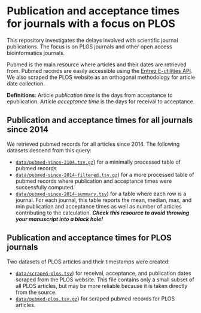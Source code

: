 # Publication and acceptance times for journals with a focus on PLOS

This repository investigates the delays involved with scientific journal publications. The focus is on PLOS journals and other open access bioinformatics journals.

Pubmed is the main resource where articles and their dates are retrieved from. Pubmed records are easily accessible using the [Entrez E-utilities API](http://www.ncbi.nlm.nih.gov/books/NBK25500/). We also scraped the PLOS website as an orthogonal methodology for article date collection.

**Definitions**: Article *publication time* is the days from acceptance to epublication. Article *acceptance time* is the days for receival to acceptance.

## Publication and acceptance times for all journals since 2014

We retrieved pubmed records for all articles since 2014. The following datasets descend from this query:

+ [`data/pubmed-since-2104.tsv.gz`](data/pubmed-since-2104.tsv.gz)) for a minimally processed table of pubmed records
+ [`data/pubmed-since-2014-filtered.tsv.gz`](data/pubmed-since-2014-filtered.tsv.gz)) for a more processed table of pubmed records where publication and acceptance times were successfully computed.
+ [`data/pubmed-since-2014-summary.tsv`](data/pubmed-since-2014-summary.tsv)) for a table where each row is a journal. For each journal, this table reports the mean, median, max, and min publication and acceptance times as well as number of articles contributing to the calculation. **_Check this resource to avoid throwing your manuscript into a black hole!_**

## Publication and acceptance times for PLOS journals

Two datasets of PLOS articles and their timestamps were created:

+ [`data/scraped-plos.tsv`](data/scraped-plos.tsv)) for receival, acceptance, and publication dates scraped from the PLOS website. This file contains only a small subset of all PLOS articles, but may be more reliable because it is taken directly from the source.
+ [`data/pubmed-plos.tsv.gz`](data/pubmed-plos.tsv.gz)) for scraped pubmed records for PLOS articles.
